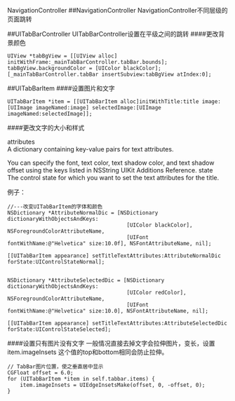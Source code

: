 NavigationController
##NavigationController
NavigationController不同层级的页面跳转


##UITabBarController
UITabBarController设置在平级之间的跳转
####更改背景颜色
```
UIView *tabBgView = [[UIView alloc] initWithFrame:_mainTabBarController.tabBar.bounds];
tabBgView.backgroundColor = [UIColor blackColor];
[_mainTabBarController.tabBar insertSubview:tabBgView atIndex:0];

```




##UITabBarItem
####设置图片和文字
```
UITabBarItem *item = [[UITabBarItem alloc]initWithTitle:title image:[UIImage imageNamed:image] selectedImage:[UIImage imageNamed:selectedImage]];

```

####更改文字的大小和样式

attributes	
A dictionary containing key-value pairs for text attributes.

You can specify the font, text color, text shadow color, and text shadow offset using the keys listed in NSString UIKit Additions Reference.
state	
The control state for which you want to set the text attributes for the title.

例子：

```
//---改变UITabBarItem的字体和颜色
NSDictionary *AttributeNormalDic = [NSDictionary dictionaryWithObjectsAndKeys:
                                      [UIColor blackColor], NSForegroundColorAttributeName,
                                      [UIFont fontWithName:@"Helvetica" size:10.0f], NSFontAttributeName, nil];

[[UITabBarItem appearance] setTitleTextAttributes:AttributeNormalDic forState:UIControlStateNormal];
        
        
NSDictionary *AttributeSelectedDic = [NSDictionary dictionaryWithObjectsAndKeys:
                                      [UIColor redColor], NSForegroundColorAttributeName,
                                      [UIFont fontWithName:@"Helvetica" size:10.0], NSFontAttributeName, nil];

[[UITabBarItem appearance] setTitleTextAttributes:AttributeSelectedDic forState:UIControlStateSelected];

```

####设置只有图片没有文字
一般情况直接去掉文字会拉伸图片，变长，设置item.imageInsets 这个值的top和bottom相同会防止拉伸。

```
// TabBar图片位置，使之垂直居中显示 
CGFloat offset = 6.0; 
for (UITabBarItem *item in self.tabbar.items) { 
	item.imageInsets = UIEdgeInsetsMake(offset, 0, -offset, 0); 
}

```



